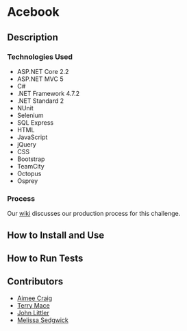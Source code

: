 # Acebook #

## Description ##

### Technologies Used ###
* ASP.NET Core 2.2
* ASP.NET MVC 5
* C#
* .NET Framework 4.7.2
* .NET Standard 2
* NUnit
* Selenium
* SQL Express
* HTML
* JavaScript
* jQuery
* CSS
* Bootstrap
* TeamCity
* Octopus
* Osprey

### Process ###
Our [wiki](https://github.com/aimeecraig/acebook-brogrammers/wiki/Acebook-Wiki) discusses our production process for this challenge.

## How to Install and Use ##

## How to Run Tests ##

## Contributors ##
* [Aimee Craig](https://github.com/aimeecraig)
* [Terry Mace](https://github.com/Tolvic)
* [John Littler](https://github.com/JSLittler)
* [Melissa Sedgwick](https://github.com/melissasedgwick)

